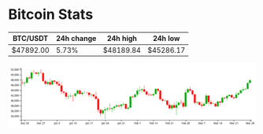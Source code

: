 # Bitcoin Stats

BTC/USDT|24h change|24h high|24h low|
|---|---|---|---|
|$47892.00|5.73%|$48189.84|$45286.17|

<img src="./chart.svg">

